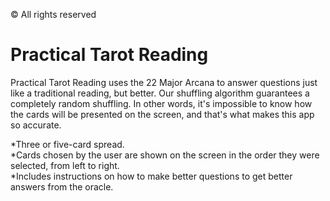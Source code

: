 © All rights reserved  

# Practical Tarot Reading

Practical Tarot Reading uses the 22 Major Arcana to answer questions just like a traditional reading, but better. Our shuffling algorithm guarantees a completely random shuffling. In other words, it's impossible to know how the cards will be presented on the screen, and that's what makes this app so accurate.

*Three or five-card spread.  
*Cards chosen by the user are shown on the screen in the order they were selected, from left to right.  
*Includes instructions on how to make better questions to get better answers from the oracle. 


